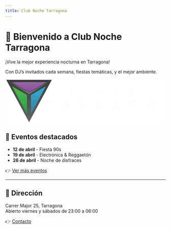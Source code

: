 ```yaml
---
title: Club Noche Tarragona
---
```


<link rel="stylesheet" href="assets/style.css">

# 🎉 Bienvenido a Club Noche Tarragona

¡Vive la mejor experiencia nocturna en Tarragona!

Con DJ’s invitados cada semana, fiestas temáticas, y el mejor ambiente.

![Fiesta en el club](images/logo.png)

## 📅 Eventos destacados
- **12 de abril** - Fiesta 90s
- **19 de abril** - Electrónica & Reggaetón
- **26 de abril** - Noche de disfraces

👉 [Ver más eventos](eventos.md)

---

## 📍 Dirección

Carrer Major 25, Tarragona  
Abierto viernes y sábados de 23:00 a 06:00

👉 [Contacto](contacto.md)
